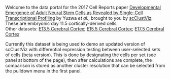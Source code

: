 Welcome to the data portal for the 2017 Cell Reports paper [Developmental Emergence of Adult Neural Stem Cells as Revealed by Single-Cell Transcriptional Profiling](https://doi.org/10.1016/j.celrep.2017.12.017) by Yuzwa *et al.*, brought to you by [scClustViz](https://baderlab.github.io/scClustViz).  These are embryonic day 11.5 cortically-derived cells.  
Other datasets:	[E13.5 Cerebral Cortex](https://innesbt.shinyapps.io/e13cortex/); [E15.5 Cerebral Cortex](https://innesbt.shinyapps.io/e15cortex/); [E17.5 Cerebral Cortex](https://innesbt.shinyapps.io/e17cortex/)  

Currently this dataset is being used to demo an updated version of scClustViz with differential expression testing between user-selected sets of cells (beta version).  This is done by designating the cells per set (see panel at bottom of the page), then after calculations are complete, the comparison is stored as another cluster resolution that can be selected from the pulldown menu in the first panel.  

